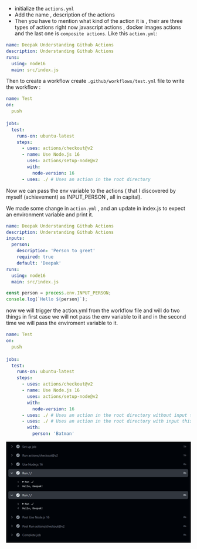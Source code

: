 - initialize the `actions.yml`
- Add the name , description of the actions
- Then you have to mention what kind of the action it is , their are three types of actions right now javascript actions , docker images actions and the last one is `composite actions`.
Like this `action.yml`: 
```yml
name: Deepak Understanding Github Actions
description: Understanding Github Actions
runs:
  using: node16
  main: src/index.js
```

Then to create a workflow create `.github/workflows/test.yml` file to write the workflow :
```yml 
name: Test
on:
  push

jobs:
  test:
    runs-on: ubuntu-latest
    steps:
      - uses: actions/checkout@v2
      - name: Use Node.js 16
        uses: actions/setup-node@v2
        with:
          node-version: 16
      - uses: ./ # Uses an action in the root directory
```

Now we can pass the env variable to the actions ( that I discovered by myself (achievement) as INPUT_PERSON , all in capital).

We made some change in `action.yml` , and an update in index.js to expect an environment variable and print it.
```yml
name: Deepak Understanding Github Actions
description: Understanding Github Actions
inputs:
  person:
    description: 'Person to greet'
    required: true
    default: 'Deepak'
runs:
  using: node16
  main: src/index.js
```
```js
const person = process.env.INPUT_PERSON;
console.log(`Hello ${person}`);
```
now we will trigger the action.yml from the workflow file and will do two things in first case we will not pass the env variable to it and in the second time we will pass the enviroment variable to it.

```yml
name: Test
on:
  push

jobs:
  test:
    runs-on: ubuntu-latest
    steps:
      - uses: actions/checkout@v2
      - name: Use Node.js 16
        uses: actions/setup-node@v2
        with:
          node-version: 16
      - uses: ./ # Uses an action in the root directory without input this time
      - uses: ./ # Uses an action in the root directory with input this time
        with:
          person: 'Batman'

```
![sCREENSHOT](image.png)